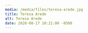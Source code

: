 ```yaml
---
media: /media/files/teresa-arede.jpg
title: Teresa Arede
alt: Teresa Arede
date: 2020-08-17 10:21:00 -0500
---
```

